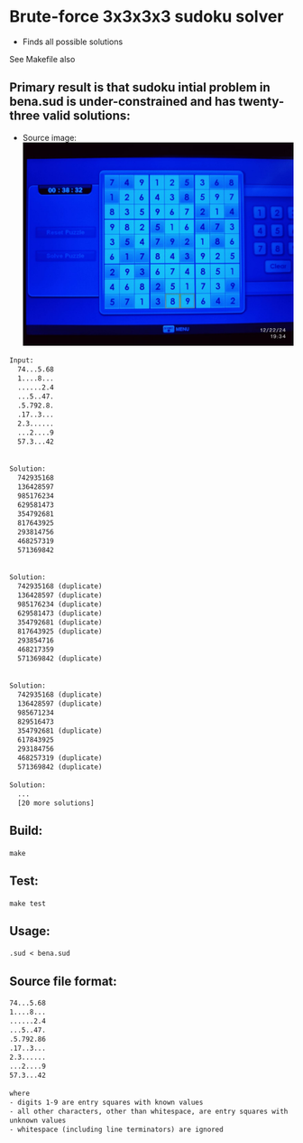 # Brute-force 3x3x3x3 sudoku solver
* Finds all possible solutions

See Makefile also

## Primary result is that sudoku intial problem in bena.sud is under-constrained and has twenty-three valid solutions:
* Source image:  ![](https://github.com/drbitboy/brute-sudoku/raw/master/IMG_20241222_193425.jpg)
```
Input:
  74...5.68
  1....8...
  ......2.4
  ...5..47.
  .5.792.8.
  .17..3...
  2.3......
  ...2....9
  57.3...42


Solution:
  742935168
  136428597
  985176234
  629581473
  354792681
  817643925
  293814756
  468257319
  571369842


Solution:
  742935168 (duplicate)
  136428597 (duplicate)
  985176234 (duplicate)
  629581473 (duplicate)
  354792681 (duplicate)
  817643925 (duplicate)
  293854716
  468217359
  571369842 (duplicate)


Solution:
  742935168 (duplicate)
  136428597 (duplicate)
  985671234
  829516473
  354792681 (duplicate)
  617843925
  293184756
  468257319 (duplicate)
  571369842 (duplicate)

Solution:
  ...
  [20 more solutions]
```

## Build:
```make```

## Test:
```make test```

## Usage:
```.sud < bena.sud```

## Source file format:
```
74...5.68
1....8...
......2.4
...5..47.
.5.792.86
.17..3...
2.3......
...2....9
57.3...42

where
- digits 1-9 are entry squares with known values
- all other characters, other than whitespace, are entry squares with unknown values
- whitespace (including line terminators) are ignored
```

